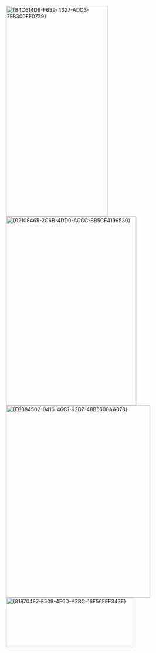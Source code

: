 <img width="277" height="571" alt="{84C614D8-F639-4327-ADC3-7F8300FE0739}" src="https://github.com/user-attachments/assets/1d7eef8c-2395-49e4-9f53-9527b53dc64a" />



<img width="355" height="512" alt="{02108465-2C6B-4DD0-ACCC-BB5CF4196530}" src="https://github.com/user-attachments/assets/00a7a50e-3ed4-4ba7-966f-f7d490d8bc45" />



<img width="393" height="521" alt="{FB384502-0416-46C1-92B7-48B5600AA078}" src="https://github.com/user-attachments/assets/2ccf403c-5ac5-4f55-8e8b-af9fc30547cc" />



<img width="346" height="134" alt="{819704E7-F509-4F6D-A2BC-16F56FEF343E}" src="https://github.com/user-attachments/assets/8189ff50-348f-427c-96be-349b916fb4fc" />
